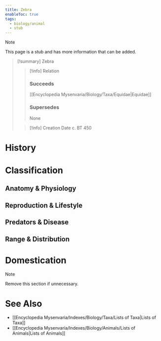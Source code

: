```yaml
---
title: Zebra
enableToc: true
tags:
  - biology/animal
  - stub
---
```


> [!note]
> This page is a stub and has more information that can be added.

> [!summary] Zebra
> > [!info] Relation
> > ### Succeeds
> > [[Encyclopedia Mysenvaria/Biology/Taxa/Equidae|Equidae]]
> > ### Supersedes
> > None
>
> > [!info] Creation Date
> > c. BT 450


# History

# Classification
## Anatomy & Physiology

## Reproduction & Lifestyle

## Predators & Disease

## Range & Distribution

# Domestication

> [!note]
> Remove this section if unnecessary.
# See Also
- [[Encyclopedia Mysenvaria/Indexes/Biology/Taxa/Lists of Taxa|Lists of Taxa]]
- [[Encyclopedia Mysenvaria/Indexes/Biology/Animals/Lists of Animals|Lists of Animals]]